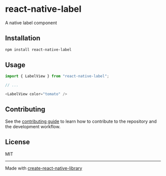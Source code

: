 # react-native-label

A native label component

## Installation

```sh
npm install react-native-label
```

## Usage


```js
import { LabelView } from "react-native-label";

// ...

<LabelView color="tomato" />
```


## Contributing

See the [contributing guide](CONTRIBUTING.md) to learn how to contribute to the repository and the development workflow.

## License

MIT

---

Made with [create-react-native-library](https://github.com/callstack/react-native-builder-bob)
